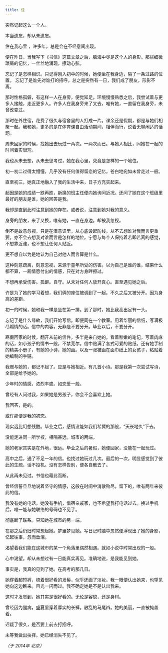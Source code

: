 ```yaml
---
title: 佳
---
```


突然记起这么一个人。

本当遗忘，却从未遗忘。

住在我心里 ，许多年，总是会在不经意间出现。

便在昨日，当我写下《书信》这篇文章之后，脑海中尽是这个人的身影。那些细微琐屑的记忆，一丝丝地涌现，撩动心弦。

忘记了是怎样相识。只记得刚入初中的时候，她便坐在我身边，隔了一条过路的位置。
忘记了是谁先对谁打的招呼。总之是突然有一日，我们成了朋友，形影不离。

那时性格孤僻，有这样一人在身旁，便觉知足。环境慢慢熟悉之后，我尝试着与更多人接触，走近更多人。许多人在我身旁来了又去，唯有她，一直留在我身旁，未曾改变过。

那时在外住宿，花费了很久与宿舍里的人打成一片。课余还是假期，都是与她们相聚一起。我和她，更多的是在体育课自由活动期间，相伴而行，说着无聊闲适的话题。

周未回家的时候，找她出去玩过一两次。一两次而已。与她人相比，同她在一起的时间着实很短。

我也从未去想，从未去思考过，她在我心里，究竟是怎样的一个地位。

初一初二过得太懵懂，几乎没有任何值得留恋的记忆。苍白地宛如未曾走过一般。

直至初三，她真正地融入了我的生活中来，日子方充实起来。

起因是她的成绩一跌再跌，新换的班主任便向她询问近况。还问了她在这个班级里最好的朋友是谁，她的回答是我。

我却是直到此时注意到她的存在。或者说，注意到她对我的意义。

身旁的朋友，来了又换，唯有她，一直在身边。却被我忽视。

倒不是故意忽视，只是在潜意识里，从心底设起防线。从不去想谁对我而言更重要，亦不会去想我对谁而言是怎样的地位。宁愿与每个人保持着若即若离的感觉，不想靠近谁，也不想让任何人贴近。

更不想自以为是地认为自己对他人而言算是什么。

这种刻意疏离，刻意忽视，来源于童年所受的伤害。以为自己是谁的谁，结果什么都不算，一厢情愿付出的情感，只在对方身畔擦过。

不想再承受伤害。孤僻。自守。从未对任何人放开真心。直至遇见她之后。

许是为了她的学习着想，我们俩的座位被调到了一起。不久之后又被分开。因为身高的差距。

初一的时候，她和我一样是坐在第一排。到了那时，她比我高出足有一头。

忘记了是什么缘故，我们开始写信。即便同在一个教室。用着华丽的信纸，写满极尽煽情的话。信中的内容，无非是不要分开。毕业以后，不要分开。

寒假回家的时候，翻开从前的信件，多半是来自她的。看着稚嫩的笔记，写着肉麻的话，如小孩子的情书一般，不禁莞尔。信中贴满了各式可爱的贴纸。还有她手制的精美小册子，有她的小诗，她的画。以及一张被画在面巾纸上的女孩子，粘贴着她编制的手链。

我赠与她的，都记不起了。应是与她相近。有几首小诗。那是我第一次尝试写诗，全部是给予她的。

少年时的情感，浓烈丰盛。如恋爱一般。

曾经有人问过我，如果她是男孩子，你会不会喜欢上她。

我回答，是的。

或许那便是我的初恋。

现实远比幻想残酷。毕业之后，感情没能如我们希冀的那般，“天长地久”下去。

没能走进同一所学校，相隔甚远。城市的两端。

她的老家其实是在外地，很远。毕业之后的暑假，她便回家，没能在一起玩过。

高中之后，通了不足一年的信。也找过她玩过几次。最后的一次，明显感觉到了彼此的生疏，话不投机。没有怎样告别，便各自散去了。

从此再未见过。书信也藉此而断。

曾经信誓旦旦地说着坚守的情感，这般在时间中消散殆尽。留下的，唯有两年来彼此的信。

我没有她的电话。她没有手机，借宿亲戚家，也不希望我打电话过去。换过手机后，唯一能与她联络的号码也不见了。

彻底断了联系。只知她在城市的另一端。

在那之后仍旧时常想起她。梦里梦见她。写日记时脑中忽然便浮现出了她的身影，忆起往事，忽而垂泪。

渴望着我们能在这城市的某一个角落里偶然相遇。就如小说中时常出现的一般。

心中渴望。却从未想过有一日能真实再见。准确地说，是我能见到她。

事实是，我真的见到了她。在高考的那几日。

她穿着超短裤，梳着很好看的发髻，似乎还画了淡妆。我一眼便认出她来，也望见她向这边瞧来。目光一闪而过。我不确定她是不是认出我来。

这时才发觉到，她其实是很好看的。无论是容貌，还是身材。

曾经因为腿病，盛夏里穿着厚实的长裤。散乱的马尾辫。她的美丽，一直被掩盖着。

迟疑了很久，是否要上前去打招呼。

未等我做出抉择。她已经消失不见了。

*（于 2014年 北京）*
